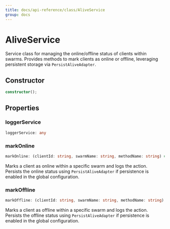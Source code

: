 ```yaml
---
title: docs/api-reference/class/AliveService
group: docs
---
```


# AliveService

Service class for managing the online/offline status of clients within swarms.
Provides methods to mark clients as online or offline, leveraging persistent storage via `PersistAliveAdapter`.

## Constructor

```ts
constructor();
```

## Properties

### loggerService

```ts
loggerService: any
```

### markOnline

```ts
markOnline: (clientId: string, swarmName: string, methodName: string) => Promise<void>
```

Marks a client as online within a specific swarm and logs the action.
Persists the online status using `PersistAliveAdapter` if persistence is enabled in the global configuration.

### markOffline

```ts
markOffline: (clientId: string, swarmName: string, methodName: string) => Promise<void>
```

Marks a client as offline within a specific swarm and logs the action.
Persists the offline status using `PersistAliveAdapter` if persistence is enabled in the global configuration.
